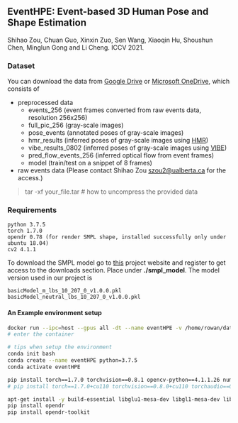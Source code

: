 ## EventHPE: Event-based 3D Human Pose and Shape Estimation

Shihao Zou, Chuan Guo, Xinxin Zuo, Sen Wang, Xiaoqin Hu, Shoushun Chen, Minglun Gong and Li Cheng. ICCV 2021.

### Dataset
You can download the data from [Google Drive](https://drive.google.com/drive/folders/11gMj-5sgSiBciWNR0V6r9PMpru84zMk5?usp=sharing) 
or [Microsoft OneDrive](https://ualbertaca-my.sharepoint.com/:u:/g/personal/szou2_ualberta_ca/EWZFehf_UdFMiA0TJPdfaiwBSoChTOkZeckoBM8EqbLUOg?e=RkoOL3), 
which consists of
- preprocessed data
  - events_256 (event frames converted from raw events data, resolution 256x256)
  - full_pic_256 (gray-scale images)
  - pose_events (annotated poses of gray-scale images)
  - hmr_results (inferred poses of gray-scale images using [HMR](https://github.com/akanazawa/hmr))
  - vibe_results_0802 (inferred poses of gray-scale images using [VIBE](https://github.com/mkocabas/VIBE))
  - pred_flow_events_256 (inferred optical flow from event frames)
  - model (train/test on a snippet of 8 frames)
- raw events data (Please contact Shihao Zou szou2@ualberta.ca for the access.)

> tar -xf your_file.tar # how to uncompress the provided data

### Requirements
```
python 3.7.5
torch 1.7.0
opendr 0.78 (for render SMPL shape, installed successfully only under ubuntu 18.04)
cv2 4.1.1
```

To download the SMPL model go to [this](https://smpl.is.tue.mpg.de/) project website and 
register to get access to the downloads section. Place under __./smpl_model__. The model 
version used in our project is
```
basicModel_m_lbs_10_207_0_v1.0.0.pkl
basicModel_neutral_lbs_10_207_0_v1.0.0.pkl
```

#### An Example environment setup

```bash
docker run --ipc=host --gpus all -dt --name eventHPE -v /home/rowan/dataset:/root/dataset wgeng/ubuntu18.04-cuda110-conda
# enter the container

# tips when setup the environment
conda init bash
conda create --name eventHPE python=3.7.5
conda activate eventHPE

pip install torch==1.7.0 torchvision==0.8.1 opencv-python==4.1.1.26 numpy Cython
# pip install torch==1.7.0+cu110 torchvision==0.8.0+cu110 torchaudio==0.7.0 -f https://download.pytorch.org/whl/torch_stable.html

apt-get install -y build-essential libglu1-mesa-dev libgl1-mesa-dev libcairo2-dev libglfw3-dev libgtest-dev libosmesa6-dev # run this before install opendr
pip install opendr
pip install opendr-toolkit
```